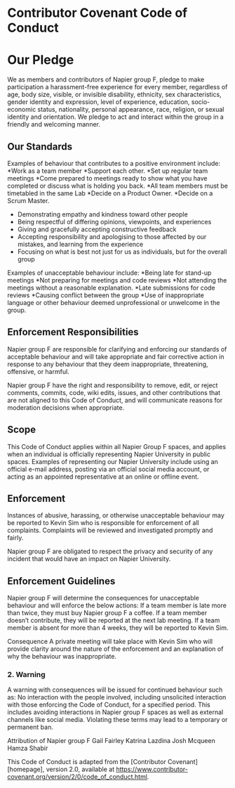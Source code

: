 # Contributor Covenant Code of Conduct

# Our Pledge

We as members and contributors of Napier group F, pledge to make participation a harassment-free experience for every member, regardless of age, body
size, visible, or invisible disability, ethnicity, sex characteristics, gender
identity and expression, level of experience, education, socio-economic status,
nationality, personal appearance, race, religion, or sexual identity
and orientation.
We pledge to act and interact within the group in a friendly and welcoming manner.
## Our Standards
Examples of behaviour that contributes to a positive environment include:
*Work as a team member
*Support each other.
*Set up regular team meetings
*Come prepared to meetings ready to show what you have completed or discuss what is      holding you back.
*All team members must be timetabled in the same Lab
*Decide on a Product Owner.
*Decide on a Scrum Master.
* Demonstrating empathy and kindness toward other people
* Being respectful of differing opinions, viewpoints, and experiences
* Giving and gracefully accepting constructive feedback
* Accepting responsibility and apologising to those affected by our mistakes,
  and learning from the experience
* Focusing on what is best not just for us as individuals, but for the
  overall group

Examples of unacceptable behaviour include:
*Being late for stand-up meetings
*Not preparing for meetings and code reviews 
*Not attending the meetings without a reasonable explanation.
*Late submissions for code reviews
*Causing conflict between the group
*Use of inappropriate language or other behaviour deemed unprofessional or unwelcome in the group.

## Enforcement Responsibilities

Napier group F are responsible for clarifying and enforcing our standards of
acceptable behaviour and will take appropriate and fair corrective action in
response to any behaviour that they deem inappropriate, threatening, offensive,
or harmful.

Napier group F have the right and responsibility to remove, edit, or reject
comments, commits, code, wiki edits, issues, and other contributions that are
not aligned to this Code of Conduct, and will communicate reasons for moderation
decisions when appropriate.

## Scope

This Code of Conduct applies within all Napier Group F spaces, and applies when
an individual is officially representing Napier University in public spaces.
Examples of representing our Napier University include using an official e-mail address,
posting via an official social media account, or acting as an appointed
representative at an online or offline event.

## Enforcement

Instances of abusive, harassing, or otherwise unacceptable behaviour may be
reported to Kevin Sim who is responsible for enforcement of all complaints.
Complaints will be reviewed and investigated promptly and fairly.

Napier group F are obligated to respect the privacy and security of any incident that would have an impact on Napier University.

## Enforcement Guidelines

Napier group F will determine the consequences for unacceptable behaviour and will enforce the below actions:
If a team member is late more than twice, they must buy Napier group F a coffee.
If a team member doesn’t contribute, they will be reported at the next lab meeting.
If a team member is absent for more than 4 weeks, they will be reported to Kevin Sim.

Consequence
A private meeting will take place with Kevin Sim who will provide
clarity around the nature of the enforcement and an explanation of why the
behaviour was inappropriate. 

### 2. Warning

A warning with consequences will be issued for continued behaviour such as:
No interaction with the people involved, including unsolicited interaction with
those enforcing the Code of Conduct, for a specified period. This
includes avoiding interactions in Napier group F spaces as well as external channels
like social media. Violating these terms may lead to a temporary or
permanent ban.

Attribution of Napier group F
Gail Fairley
Katrina Lazdina
Josh Mcqueen
Hamza Shabir

This Code of Conduct is adapted from the [Contributor Covenant] [homepage],
version 2.0, available at
https://www.contributor-covenant.org/version/2/0/code_of_conduct.html.



